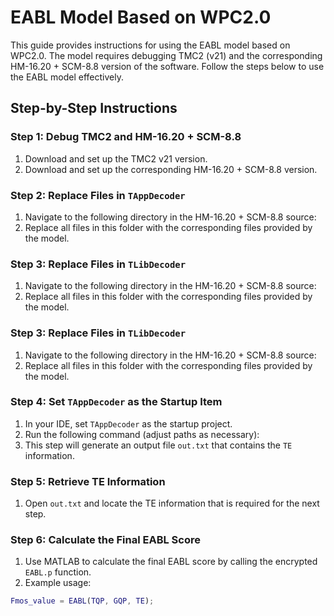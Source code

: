 # EABL Model Based on WPC2.0

This guide provides instructions for using the EABL model based on WPC2.0. The model requires debugging TMC2 (v21) and the corresponding HM-16.20 + SCM-8.8 version of the software. Follow the steps below to use the EABL model effectively.

## Step-by-Step Instructions

### Step 1: Debug TMC2 and HM-16.20 + SCM-8.8
1. Download and set up the TMC2 v21 version.
2. Download and set up the corresponding HM-16.20 + SCM-8.8 version.

### Step 2: Replace Files in `TAppDecoder`
1. Navigate to the following directory in the HM-16.20 + SCM-8.8 source:
2. Replace all files in this folder with the corresponding files provided by the model.

### Step 3: Replace Files in `TLibDecoder`
1. Navigate to the following directory in the HM-16.20 + SCM-8.8 source:
2. Replace all files in this folder with the corresponding files provided by the model.

### Step 3: Replace Files in `TLibDecoder`
1. Navigate to the following directory in the HM-16.20 + SCM-8.8 source:
2. Replace all files in this folder with the corresponding files provided by the model.

### Step 4: Set `TAppDecoder` as the Startup Item
1. In your IDE, set `TAppDecoder` as the startup project.
2. Run the following command (adjust paths as necessary):
3. This step will generate an output file `out.txt` that contains the `TE` information.

### Step 5: Retrieve TE Information
1. Open `out.txt` and locate the TE information that is required for the next step.

### Step 6: Calculate the Final EABL Score
1. Use MATLAB to calculate the final EABL score by calling the encrypted `EABL.p` function.
2. Example usage:
```matlab
Fmos_value = EABL(TQP, GQP, TE);
